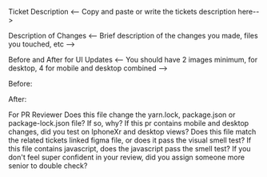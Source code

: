 Ticket Description
<-- Copy and paste or write the tickets description here-->

Description of Changes
<-- Brief description of the changes you made, files you touched, etc -->

Before and After for UI Updates
<-- You should have 2 images minimum, for desktop, 4 for mobile and desktop combined -->

Before:

After:

For PR Reviewer
 Does this file change the yarn.lock, package.json or package-lock.json file? If so, why?
 If this pr contains mobile and desktop changes, did you test on IphoneXr and desktop views?
 Does this file match the related tickets linked figma file, or does it pass the visual smell test?
 If this file contains javascript, does the javascript pass the smell test?
 If you don't feel super confident in your review, did you assign someone more senior to double check?
